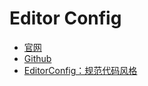 # Editor Config
- [官网](http://editorconfig.org/)
- [Github](https://github.com/editorconfig/)
- [EditorConfig：规范代码风格](http://wanqu.co/2014-10-16-editorconfig.html)

